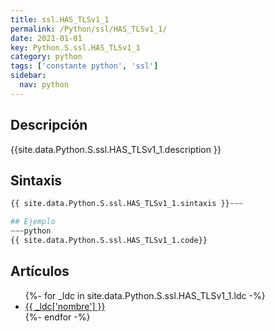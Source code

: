 ```yaml
---
title: ssl.HAS_TLSv1_1
permalink: /Python/ssl/HAS_TLSv1_1/
date: 2021-01-01
key: Python.S.ssl.HAS_TLSv1_1
category: python
tags: ['constante python', 'ssl']
sidebar: 
  nav: python
---
```


## Descripción
{{site.data.Python.S.ssl.HAS_TLSv1_1.description }}

## Sintaxis
~~~python
{{ site.data.Python.S.ssl.HAS_TLSv1_1.sintaxis }}~~~

## Ejemplo
~~~python
{{ site.data.Python.S.ssl.HAS_TLSv1_1.code}}
~~~

## Artículos
<ul>
{%- for _ldc in site.data.Python.S.ssl.HAS_TLSv1_1.ldc -%}
   <li>
       <a href="{{_ldc['url'] }}">{{ _ldc['nombre'] }}</a>
   </li>
{%- endfor -%}
</ul>
